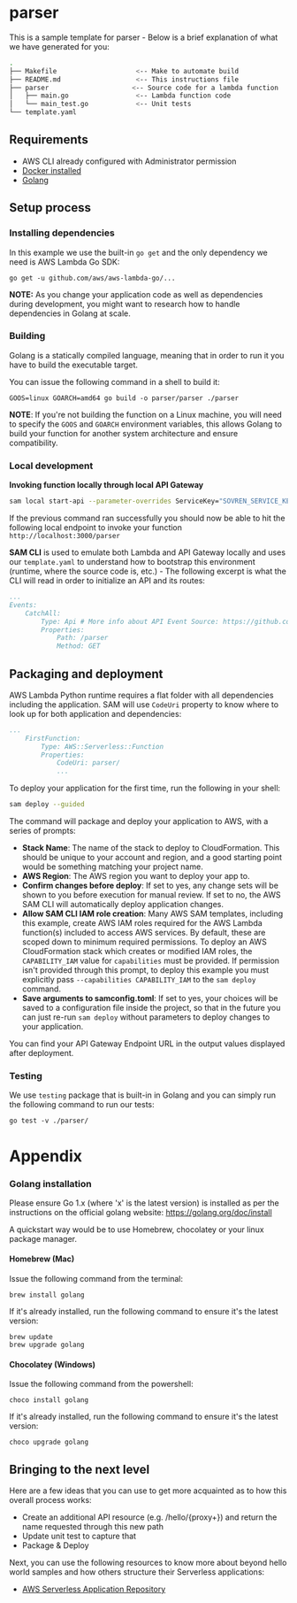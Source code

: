 # parser

This is a sample template for parser - Below is a brief explanation of what we have generated for you:

```bash
.
├── Makefile                    <-- Make to automate build
├── README.md                   <-- This instructions file
├── parser                     <-- Source code for a lambda function
│   ├── main.go                 <-- Lambda function code
│   └── main_test.go            <-- Unit tests
└── template.yaml
```

## Requirements

* AWS CLI already configured with Administrator permission
* [Docker installed](https://www.docker.com/community-edition)
* [Golang](https://golang.org)

## Setup process

### Installing dependencies

In this example we use the built-in `go get` and the only dependency we need is AWS Lambda Go SDK:

```shell
go get -u github.com/aws/aws-lambda-go/...
```

**NOTE:** As you change your application code as well as dependencies during development, you might want to research how to handle dependencies in Golang at scale.

### Building

Golang is a statically compiled language, meaning that in order to run it you have to build the executable target.

You can issue the following command in a shell to build it:

```shell
GOOS=linux GOARCH=amd64 go build -o parser/parser ./parser
```

**NOTE**: If you're not building the function on a Linux machine, you will need to specify the `GOOS` and `GOARCH` environment variables, this allows Golang to build your function for another system architecture and ensure compatibility.

### Local development

**Invoking function locally through local API Gateway**

```bash
sam local start-api --parameter-overrides ServiceKey="SOVREN_SERVICE_KEY_GOES_HERE"
```

If the previous command ran successfully you should now be able to hit the following local endpoint to invoke your function `http://localhost:3000/parser`

**SAM CLI** is used to emulate both Lambda and API Gateway locally and uses our `template.yaml` to understand how to bootstrap this environment (runtime, where the source code is, etc.) - The following excerpt is what the CLI will read in order to initialize an API and its routes:

```yaml
...
Events:
    CatchAll:
        Type: Api # More info about API Event Source: https://github.com/awslabs/serverless-application-model/blob/master/versions/2016-10-31.md#api
        Properties:
            Path: /parser
            Method: GET
```

## Packaging and deployment

AWS Lambda Python runtime requires a flat folder with all dependencies including the application. SAM will use `CodeUri` property to know where to look up for both application and dependencies:

```yaml
...
    FirstFunction:
        Type: AWS::Serverless::Function
        Properties:
            CodeUri: parser/
            ...
```

To deploy your application for the first time, run the following in your shell:

```bash
sam deploy --guided
```

The command will package and deploy your application to AWS, with a series of prompts:

* **Stack Name**: The name of the stack to deploy to CloudFormation. This should be unique to your account and region, and a good starting point would be something matching your project name.
* **AWS Region**: The AWS region you want to deploy your app to.
* **Confirm changes before deploy**: If set to yes, any change sets will be shown to you before execution for manual review. If set to no, the AWS SAM CLI will automatically deploy application changes.
* **Allow SAM CLI IAM role creation**: Many AWS SAM templates, including this example, create AWS IAM roles required for the AWS Lambda function(s) included to access AWS services. By default, these are scoped down to minimum required permissions. To deploy an AWS CloudFormation stack which creates or modified IAM roles, the `CAPABILITY_IAM` value for `capabilities` must be provided. If permission isn't provided through this prompt, to deploy this example you must explicitly pass `--capabilities CAPABILITY_IAM` to the `sam deploy` command.
* **Save arguments to samconfig.toml**: If set to yes, your choices will be saved to a configuration file inside the project, so that in the future you can just re-run `sam deploy` without parameters to deploy changes to your application.

You can find your API Gateway Endpoint URL in the output values displayed after deployment.

### Testing

We use `testing` package that is built-in in Golang and you can simply run the following command to run our tests:

```shell
go test -v ./parser/
```
# Appendix

### Golang installation

Please ensure Go 1.x (where 'x' is the latest version) is installed as per the instructions on the official golang website: https://golang.org/doc/install

A quickstart way would be to use Homebrew, chocolatey or your linux package manager.

#### Homebrew (Mac)

Issue the following command from the terminal:

```shell
brew install golang
```

If it's already installed, run the following command to ensure it's the latest version:

```shell
brew update
brew upgrade golang
```

#### Chocolatey (Windows)

Issue the following command from the powershell:

```shell
choco install golang
```

If it's already installed, run the following command to ensure it's the latest version:

```shell
choco upgrade golang
```

## Bringing to the next level

Here are a few ideas that you can use to get more acquainted as to how this overall process works:

* Create an additional API resource (e.g. /hello/{proxy+}) and return the name requested through this new path
* Update unit test to capture that
* Package & Deploy

Next, you can use the following resources to know more about beyond hello world samples and how others structure their Serverless applications:

* [AWS Serverless Application Repository](https://aws.amazon.com/serverless/serverlessrepo/)
